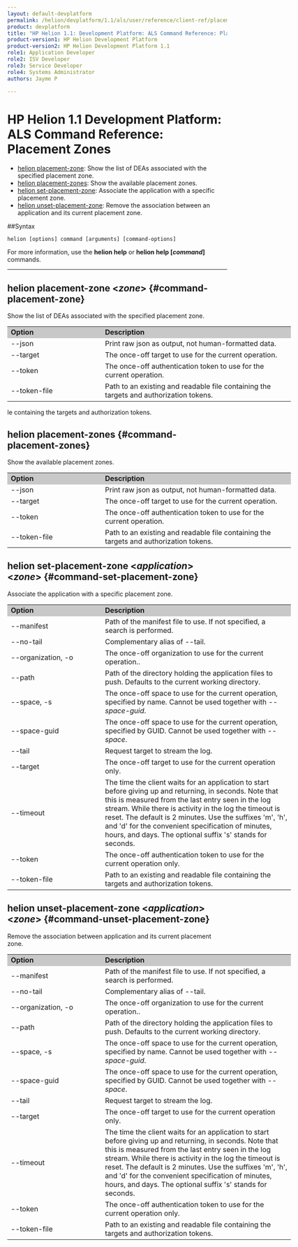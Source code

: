 ```yaml
---
layout: default-devplatform
permalink: /helion/devplatform/1.1/als/user/reference/client-ref/placement/
product: devplatform
title: "HP Helion 1.1: Development Platform: ALS Command Reference: Placement Zones"
product-version1: HP Helion Development Platform
product-version2: HP Helion Development Platform 1.1
role1: Application Developer 
role2: ISV Developer
role3: Service Developer
role4: Systems Administrator
authors: Jayme P

---
```

<!--PUBLISHED-->

# HP Helion 1.1 Development Platform: ALS Command Reference: Placement Zones

- [helion placement-zone](#command-placement-zone): Show the list of DEAs associated with the specified placement zone.
- [helion placement-zones](#command-placement-zones): Show the available placement zones.
- [helion set-placement-zone](#command-set-placement-zone): Associate the application with a specific placement zone.
- [helion unset-placement-zone](#command-unset-placement-zone): Remove the association between an application and its current placement zone.

##Syntax

	helion [options] command [arguments] [command-options]
For more information, use the **helion help** or **helion help [*command*]** commands.

<hr />
      
## helion placement-zone <*zone*> {#command-placement-zone}     
Show the list of DEAs associated with the specified placement zone. 

<table style="text-align: left; vertical-align: top; width:650px;">
<tr style="background-color: #C8C8C8;">
<td style="width: 200px;"><b>Option</b></td><td><b>Description</b></td>
</tr><tr>
<td>--json</td>
<td>Print raw json as output, not human-formatted data.</td>
</tr>
<tr>
<td>--target</td>
<td>The once-off target to use for the current operation.</td>
</tr>    <tr><td>--token</td>
<td>The once-off authentication token to use for the current
operation.</td>
</tr>    <tr><td>--token-file</td>
<td>Path to an existing and readable file containing the targets and
authorization tokens.</td></tr>
</table>le containing
	    the targets and authorization tokens.
	
## helion placement-zones {#command-placement-zones}      
Show the available placement zones. 
	
<table style="text-align: left; vertical-align: top; width:650px;">
<tr style="background-color: #C8C8C8;">
<td style="width: 200px;"><b>Option</b></td><td><b>Description</b></td>
</tr><tr>
<td>--json</td>
<td>Print raw json as output, not human-formatted data.</td>
</tr>
<tr>
<td>--target</td>
<td>The once-off target to use for the current operation.</td>
</tr>    <tr><td>--token</td>
<td>The once-off authentication token to use for the current
operation.</td>
</tr>    <tr><td>--token-file</td>
<td>Path to an existing and readable file containing the targets and
authorization tokens.</td></tr>
</table>

## helion set-placement-zone <*application*> <*zone*> {#command-set-placement-zone}      
Associate the application with a specific placement zone.

<table style="text-align: left; vertical-align: top; width:650px;">
<tr style="background-color: #C8C8C8;">
<td style="width: 200px;"><b>Option</b></td><td><b>Description</b></td>
</tr>
<tr>
<td>--manifest</td>
<td>Path of the manifest file to use. If not specified, a search is performed.</td>
</tr>
<tr><td>--no-tail</td><td>Complementary alias of --tail.</td></tr> 
<tr>
<td>--organization, -o</td>
<td>The once-off organization to use for the current operation..</td>
</tr><tr>
<td>--path</td>
<td>Path of the directory holding the application files to push. Defaults to the current working directory.</td>
</tr><tr>
<td>--space, -s</td>
<td>The once-off space to use for the current operation, specified by name. Cannot be used together with <i>--space-guid</i>.</td>
</tr><tr>
<td>--space-guid</td>
<td>The once-off space to use for the current operation, specified by GUID. Cannot be used together with <i>--space</i>.</td>
</tr>
<tr><td>--tail</td><td>Request target to stream the log.</td></tr>
<tr>
<td>--target</td>
<td>The once-off target to use for the current operation only.</td>
</tr>
<tr><td>--timeout</td><td>The time the client waits for an application to start before giving up and returning, in seconds. Note that this is measured from the last entry seen in the log stream. While there is activity in the log the timeout is reset. The default is 2 minutes. Use the suffixes 'm', 'h', and 'd' for the convenient specification of minutes, hours, and days. The optional suffix 's' stands for seconds.</td></tr>
<tr>
<td>--token</td>
<td>The once-off authentication token to use for the current operation only.</td>
</tr><tr>
<td>--token-file</td>
<td>Path to an existing and readable file containing the targets and authorization tokens.</td>
</tr>
</table>

## helion unset-placement-zone  <*application*> <*zone*> {#command-unset-placement-zone}     
Remove the association between application and its current placement zone. 


<table style="text-align: left; vertical-align: top; width:650px;">
<tr style="background-color: #C8C8C8;">
<td style="width: 200px;"><b>Option</b></td><td><b>Description</b></td>
</tr>
<tr>
<td>--manifest</td>
<td>Path of the manifest file to use. If not specified, a search is performed.</td>
</tr>
<tr><td>--no-tail</td><td>Complementary alias of --tail.</td></tr> 
<tr>
<td>--organization, -o</td>
<td>The once-off organization to use for the current operation..</td>
</tr><tr>
<td>--path</td>
<td>Path of the directory holding the application files to push. Defaults to the current working directory.</td>
</tr><tr>
<td>--space, -s</td>
<td>The once-off space to use for the current operation, specified by name. Cannot be used together with <i>--space-guid</i>.</td>
</tr><tr>
<td>--space-guid</td>
<td>The once-off space to use for the current operation, specified by GUID. Cannot be used together with <i>--space</i>.</td>
</tr>
<tr><td>--tail</td><td>Request target to stream the log.</td></tr>
<tr>
<td>--target</td>
<td>The once-off target to use for the current operation only.</td>
</tr>
<tr><td>--timeout</td><td>The time the client waits for an application to start before giving up and returning, in seconds. Note that this is measured from the last entry seen in the log stream. While there is activity in the log the timeout is reset. The default is 2 minutes. Use the suffixes 'm', 'h', and 'd' for the convenient specification of minutes, hours, and days. The optional suffix 's' stands for seconds.</td></tr>
<tr>
<td>--token</td>
<td>The once-off authentication token to use for the current operation only.</td>
</tr><tr>
<td>--token-file</td>
<td>Path to an existing and readable file containing the targets and authorization tokens.</td>
</tr>
</table>
